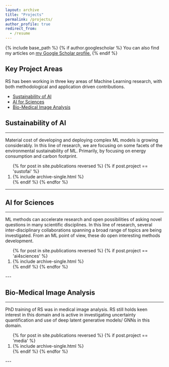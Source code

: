 ```yaml
---
layout: archive
title: "Projects"
permalink: /projects/
author_profile: true
redirect_from:
  - /resume
---
```

{% include base_path %}
{% if author.googlescholar %}
You can also find my articles on <u><a href="{{author.googlescholar}}">my Google Scholar profile</a>.</u>
{% endif %}

## Key Project Areas

RS has been working in three key areas of Machine Learning research, with both methodological and application driven contributions.

- [Sustainability of AI](#sustainability-of-ai)
- [AI for Sciences](#ai-for-sciences)
- [Bio-Medical Image Analysis](#bio-medical-image-analysis)

## Sustainability of AI
---
Material cost of developing and deploying complex ML models is growing considerably. In this line of research, we are focusing on some facets of the environmental sustainability of ML. Primarily, by focusing on energy consumption and carbon footprint.

<ol>
{% for post in site.publications reversed %}
  {% if post.project == 'sustofai' %}
     <li> {% include archive-single.html %} </li>
  {% endif %}
{% endfor %}
</ol>

---

## AI for Sciences
---
ML methods can accelerate research and open possibilities of asking novel questions in many scientific disciplines. In this line of research, several inter-disciplinary collaborations spanning a broad range of topics are being investigated. From an ML point of view, these do open interesting methods development.

<ol>
{% for post in site.publications reversed %}
  {% if post.project == 'ai4sciences' %}
     <li> {% include archive-single.html %} </li>
  {% endif %}
{% endfor %}
</ol>
---

## Bio-Medical Image Analysis
---
PhD training of RS was in medical image analysis. RS still holds keen interest in this domain and is active in investigating uncertainty quantification and use of deep latent generative models/ GNNs in this domain.

<ol>
{% for post in site.publications reversed %}
  {% if post.project == 'media' %}
     <li> {% include archive-single.html %} </li>
  {% endif %}
{% endfor %}
</ol>
---




